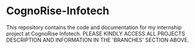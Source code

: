 # CognoRise-Infotech
This repository contains the code and documentation for my internship project at CognoRise Infotech.
PLEASE KINDLY ACCESS ALL PROJECTS DESCRIPTION AND INFORMATION IN THE 'BRANCHES' SECTION ABOVE.

